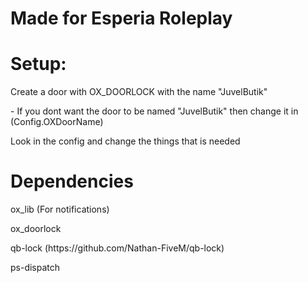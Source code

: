 # Made for Esperia Roleplay

# Setup:
<p>Create a door with OX_DOORLOCK with the name "JuvelButik"</p>
<p>- If you dont want the door to be named "JuvelButik" then change it in (Config.OXDoorName)</p>

<p>Look in the config and change the things that is needed</p>

# Dependencies
<p>ox_lib (For notifications)</p>

<p>ox_doorlock</p>

<p>qb-lock (https://github.com/Nathan-FiveM/qb-lock)</p>

<p>ps-dispatch</p>
